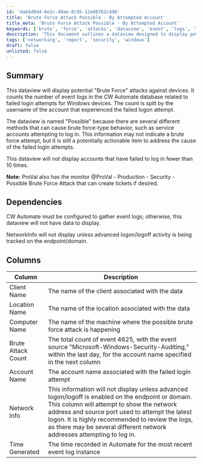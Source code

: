 ```yaml
---
id: 'dab4d9d4-0e2c-40ae-8c95-12e00762c496'
title: 'Brute Force Attack Possible - By Attempted Account'
title_meta: 'Brute Force Attack Possible - By Attempted Account'
keywords: ['brute', 'force', 'attacks', 'dataview', 'event', 'logs', 'login', 'windows']
description: 'This document outlines a dataview designed to display potential brute force attacks against Windows devices by counting failed login attempts recorded in the ConnectWise Automate database. It provides insights into the accounts experiencing these attempts and highlights the importance of monitoring such events for security.'
tags: ['networking', 'report', 'security', 'windows']
draft: false
unlisted: false
---
```


## Summary

This dataview will display potential "Brute Force" attacks against devices. It counts the number of event logs in the CW Automate database related to failed login attempts for Windows devices. The count is split by the username of the account that experienced the failed logon attempt.

The dataview is named "Possible" because there are several different methods that can cause brute force-type behavior, such as service accounts attempting to log in. This information may not indicate a brute force attempt, but it is still a potentially actionable item to address the cause of the failed login attempts.

This dataview will not display accounts that have failed to log in fewer than 10 times.

**Note:** ProVal also has the monitor @ProVal - Production - Security - Possible Brute Force Attack that can create tickets if desired.

## Dependencies

CW Automate must be configured to gather event logs; otherwise, this dataview will not have data to display.

NetworkInfo will not display unless advanced logon/logoff activity is being tracked on the endpoint/domain.

## Columns

| Column             | Description                                                                                                       |
|--------------------|-------------------------------------------------------------------------------------------------------------------|
| Client Name        | The name of the client associated with the data                                                                  |
| Location Name      | The name of the location associated with the data                                                                |
| Computer Name      | The name of the machine where the possible brute force attack is happening                                        |
| Brute Attack Count  | The total count of event 4625, with the event source "Microsoft-Windows-Security-Auditing," within the last day, for the account name specified in the next column |
| Account Name       | The account name associated with the failed login attempt                                                        |
| Network Info       | This information will not display unless advanced logon/logoff is enabled on the endpoint or domain. This column will attempt to show the network address and source port used to attempt the latest logon. It is highly recommended to review the logs, as there may be several different network addresses attempting to log in. |
| Time Generated     | The time recorded in Automate for the most recent event log instance                                             |



